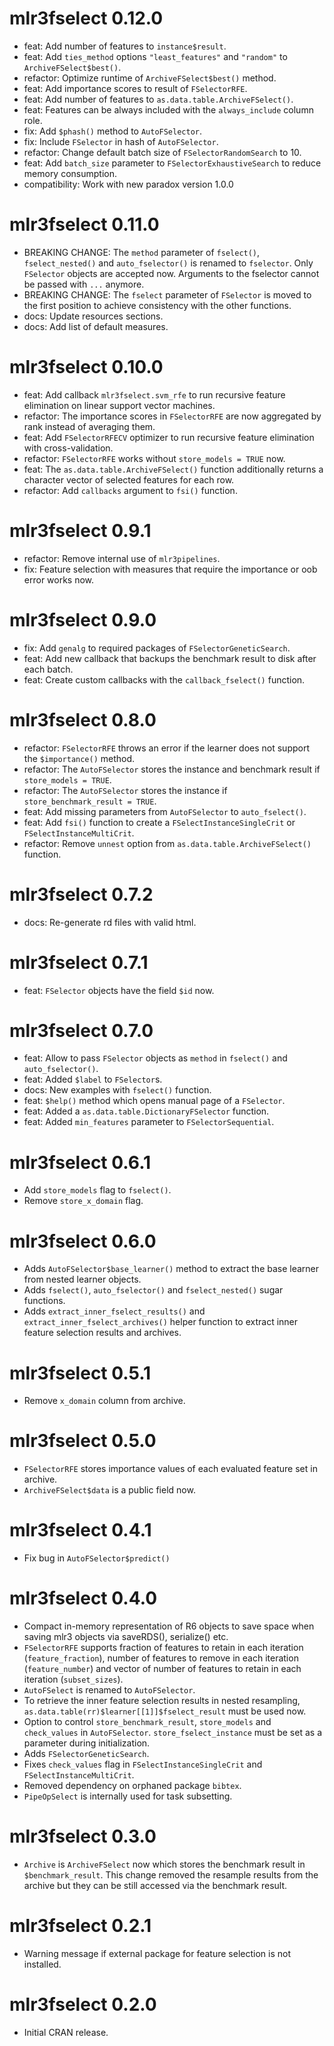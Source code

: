 # mlr3fselect 0.12.0

* feat: Add number of features to `instance$result`.
* feat: Add `ties_method` options `"least_features"` and `"random"` to `ArchiveFSelect$best()`.
* refactor: Optimize runtime of `ArchiveFSelect$best()` method.
* feat: Add importance scores to result of `FSelectorRFE`.
* feat: Add number of features to `as.data.table.ArchiveFSelect()`.
* feat: Features can be always included with the `always_include` column role.
* fix: Add `$phash()` method to `AutoFSelector`.
* fix: Include `FSelector` in hash of  `AutoFSelector`.
* refactor: Change default batch size of `FSelectorRandomSearch` to 10.
* feat: Add `batch_size` parameter to `FSelectorExhaustiveSearch` to reduce memory consumption.
* compatibility: Work with new paradox version 1.0.0

# mlr3fselect 0.11.0

* BREAKING CHANGE: The `method` parameter of `fselect()`, `fselect_nested()` and `auto_fselector()` is renamed to `fselector`.
  Only `FSelector` objects are accepted now.
  Arguments to the fselector cannot be passed with `...` anymore.
* BREAKING CHANGE: The `fselect` parameter of `FSelector` is moved to the first position to achieve consistency with the other functions.
* docs: Update resources sections.
* docs: Add list of default measures.

# mlr3fselect 0.10.0

* feat: Add callback `mlr3fselect.svm_rfe` to run recursive feature elimination on linear support vector machines.
* refactor: The importance scores in `FSelectorRFE` are now aggregated by rank instead of averaging them.
* feat: Add `FSelectorRFECV` optimizer to run recursive feature elimination with cross-validation.
* refactor: `FSelectorRFE` works without `store_models = TRUE` now.
* feat: The `as.data.table.ArchiveFSelect()` function additionally returns a character vector of selected features for each row.
* refactor: Add `callbacks` argument to `fsi()` function.

# mlr3fselect 0.9.1

* refactor: Remove internal use of `mlr3pipelines`.
* fix: Feature selection with measures that require the importance or oob error works now.

# mlr3fselect 0.9.0

* fix: Add `genalg` to required packages of `FSelectorGeneticSearch`.
* feat: Add new callback that backups the benchmark result to disk after each batch.
* feat: Create custom callbacks with the `callback_fselect()` function.

# mlr3fselect 0.8.0

* refactor: `FSelectorRFE` throws an error if the learner does not support the `$importance()` method.
* refactor: The `AutoFSelector` stores the instance and benchmark result if `store_models = TRUE`.
* refactor: The `AutoFSelector` stores the instance if `store_benchmark_result = TRUE`.
* feat: Add missing parameters from `AutoFSelector` to `auto_fselect()`.
* feat: Add `fsi()` function to create a `FSelectInstanceSingleCrit` or `FSelectInstanceMultiCrit`.
* refactor: Remove `unnest` option from `as.data.table.ArchiveFSelect()` function.

# mlr3fselect 0.7.2

* docs: Re-generate rd files with valid html.

# mlr3fselect 0.7.1

* feat: `FSelector` objects have the field `$id` now.

# mlr3fselect 0.7.0

* feat: Allow to pass `FSelector` objects as `method` in `fselect()` and `auto_fselector()`.
* feat: Added `$label` to `FSelector`s.
* docs: New examples with `fselect()` function.
* feat: `$help()` method which opens manual page of a `FSelector`.
* feat: Added a `as.data.table.DictionaryFSelector` function.
* feat: Added `min_features` parameter to `FSelectorSequential`.

# mlr3fselect 0.6.1

* Add `store_models` flag to `fselect()`.
* Remove `store_x_domain` flag.

# mlr3fselect 0.6.0

* Adds `AutoFSelector$base_learner()` method to extract the base learner from
  nested learner objects.
* Adds `fselect()`, `auto_fselector()` and `fselect_nested()` sugar functions.
* Adds `extract_inner_fselect_results()` and `extract_inner_fselect_archives()`
  helper function to extract inner feature selection results and archives.

# mlr3fselect 0.5.1

* Remove `x_domain` column from archive.

# mlr3fselect 0.5.0

* `FSelectorRFE` stores importance values of each evaluated feature set in
  archive.
* `ArchiveFSelect$data` is a public field now.

# mlr3fselect 0.4.1

* Fix bug in `AutoFSelector$predict()`

# mlr3fselect 0.4.0

* Compact in-memory representation of R6 objects to save space when saving mlr3
  objects via saveRDS(), serialize() etc.
* `FSelectorRFE` supports fraction of features to retain in each iteration
  (`feature_fraction`), number of features to remove in each iteration
  (`feature_number`) and vector of number of features to retain in each
  iteration (`subset_sizes`).
* `AutoFSelect` is renamed to `AutoFSelector`.
* To retrieve the inner feature selection results in nested resampling,
  `as.data.table(rr)$learner[[1]]$fselect_result` must be used now.
* Option to control `store_benchmark_result`, `store_models` and `check_values`
  in `AutoFSelector`. `store_fselect_instance` must be set as a parameter during
  initialization.
* Adds `FSelectorGeneticSearch`.
* Fixes `check_values` flag in `FSelectInstanceSingleCrit` and
  `FSelectInstanceMultiCrit`.
* Removed dependency on orphaned package `bibtex`.
* `PipeOpSelect` is internally used for task subsetting.

# mlr3fselect 0.3.0

* `Archive` is `ArchiveFSelect` now which stores the benchmark result in
  `$benchmark_result`. This change removed the resample results from the archive
  but they can be still accessed via the benchmark result.

# mlr3fselect 0.2.1

* Warning message if external package for feature selection is not installed.

# mlr3fselect 0.2.0

* Initial CRAN release.
